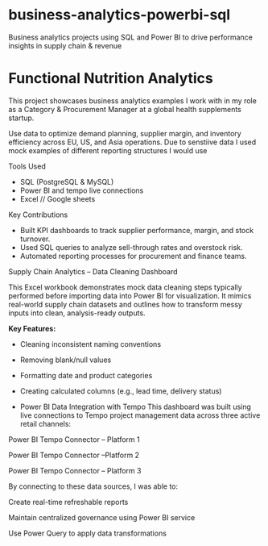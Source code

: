 # business-analytics-powerbi-sql
Business analytics projects using SQL and Power BI to drive performance insights in supply chain & revenue

# Functional Nutrition Analytics

This project showcases business analytics examples I work with in my role as a Category & Procurement Manager at a global health supplements startup.


Use data to optimize demand planning, supplier margin, and inventory efficiency across EU, US, and Asia operations.  Due to senstiive data I used mock examples of different reporting structures I would use

 Tools Used
- SQL (PostgreSQL & MySQL)
- Power BI and tempo live connections
- Excel // Google sheets

Key Contributions
- Built KPI dashboards to track supplier performance, margin, and stock turnover.
- Used SQL queries to analyze sell-through rates and overstock risk.
- Automated reporting processes for procurement and finance teams.



 Supply Chain Analytics – Data Cleaning Dashboard

This Excel workbook demonstrates mock data cleaning steps typically performed before importing data into Power BI for visualization. It mimics real-world supply chain datasets and outlines how to transform messy inputs into clean, analysis-ready outputs.

**Key Features:**
- Cleaning inconsistent naming conventions
- Removing blank/null values
- Formatting date and product categories
- Creating calculated columns (e.g., lead time, delivery status)

- Power BI Data Integration with Tempo
This dashboard was built using live connections to Tempo project management data across three active retail channels:

Power BI Tempo Connector – Platform 1

Power BI Tempo Connector –Platform 2

Power BI Tempo Connector – Platform 3

By connecting to these data sources, I was able to:

Create real-time refreshable reports

Maintain centralized governance using Power BI service

Use Power Query to apply data transformations










